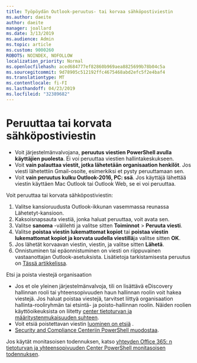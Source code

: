 ```yaml
---
title: Työpöydän Outlook-peruutus- tai korvaa sähköpostiviestin
ms.author: daeite
author: daeite
manager: joallard
ms.date: 3/13/2019
ms.audience: Admin
ms.topic: article
ms.custom: 9000260
ROBOTS: NOINDEX, NOFOLLOW
localization_priority: Normal
ms.openlocfilehash: aced684777ef82860b969aea8825699b78b04c5a
ms.sourcegitcommit: 9d78905c512192ffc4675468abd2efc5f2e4baf4
ms.translationtype: MT
ms.contentlocale: fi-FI
ms.lasthandoff: 04/23/2019
ms.locfileid: "32389682"
---
```

# <a name="recall-or-replace-an-email-message"></a>Peruuttaa tai korvata sähköpostiviestin

- Voit järjestelmänvalvojana, **peruutus viestien PowerShell avulla käyttäjien puolesta**. Ei voi peruuttaa viestien hallintakeskukseen.
- Voit **vain palauttaa viestit, jotka lähetetään organisaation henkilöt**. Jos viesti lähetettiin Gmail-osoite, esimerkiksi et pysty peruuttamaan sen.
- Voit **vain peruutus kulku Outlook-2016, PC: ssä**. Jos käyttäjä lähettää viestin käyttäen Mac Outlook tai Outlook Web, se ei voi peruuttaa.

Voit peruuttaa tai korvata sähköpostiviestin:

1. Valitse kansioruudusta Outlook-ikkunan vasemmassa reunassa Lähetetyt-kansioon.
1. Kaksoisnapsauta viestiä, jonka haluat peruuttaa, voit avata sen.
1. Valitse **sanoma** -välilehti ja valitse sitten **Toiminnot** > **Peruuta viesti**.
1. Valitse **poistaa viestin lukemattomat kopiot** tai **poistaa viestin lukemattomat kopiot ja korvata uudella viestillä**ja valitse sitten **OK**.
1. Jos lähetät korvaavan viestin, viestin, ja valitse sitten **Lähetä**.
1. Onnistuminen tai epäonnistuminen on viesti on riippuvainen vastaanottajan Outlook-asetuksista. Lisätietoja tarkistamisesta peruutus on [Tässä artikkelissa](https://support.office.com/article/35027f88-d655-4554-b4f8-6c0729a723a0).

Etsi ja poista viestejä organisaation

- Jos et ole yleinen järjestelmänvalvoja, tili on lisättävä eDiscovery hallinnan rooli tai yhteensopivuuden haun hallinnan roolin voit hakea viestejä. Jos haluat poistaa viestejä, tarvitset liittyä organisaation hallinta-rooliryhmän tai etsintä- ja poisto-hallinnan roolin. Näiden roolien käyttöoikeuksista on liitetty [center tietoturvan ja määritystenmukaisuuden suhteen](https://go.microsoft.com/fwlink/?linkid=2083731).
- Voit etsiä poistettavan viestin [luominen on etsiä](https://docs.microsoft.com/office365/securitycompliance/content-search) .
- [Security and Compliance Centeriin PowerShell muodostaa](https://docs.microsoft.com/powershell/exchange/office-365-scc/connect-to-scc-powershell/connect-to-scc-powershell?view=exchange-ps).

Jos käytät monitasoisen todennuksen, katso [yhteyden Office 365: n tietoturvan ja yhteensopivuuden Center PowerShell monitasoisen todennuksen](https://docs.microsoft.com/powershell/exchange/office-365-scc/connect-to-scc-powershell/mfa-connect-to-scc-powershell?view=exchange-ps).